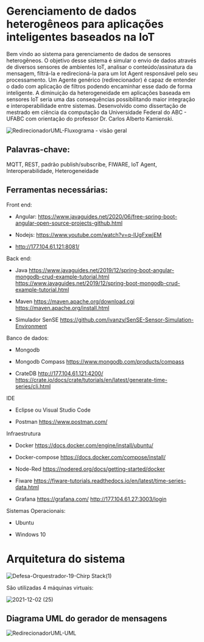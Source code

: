 # Gerenciamento de dados heterogêneos para aplicações inteligentes baseados na IoT

   Bem vindo ao sistema para gerenciamento de dados de sensores heterogêneos. O objetivo desse sistema é simular o envio de dados através de diversos sensores de ambientes IoT, analisar o conteúdo/assinatura da mensagem, filtrá-la e redirecioná-la para um Iot Agent responsável pelo seu processamento. Um Agente genérico (redirecionador) é capaz de entender o dado com aplicação de filtros podendo encaminhar esse dado de forma inteligente. A diminuição da heterogeneidade em aplicações baseada em sensores IoT seria uma das consequências possibilitando maior integração e interoperabilidade entre sistemas. Desenvolvido como dissertação de mestrado em ciência da computação da Universidade Federal do ABC - UFABC com orientação do professor Dr. Carlos Alberto Kamienski.

![RedirecionadorUML-Fluxograma - visão geral](https://user-images.githubusercontent.com/9336800/130318257-c049071a-a01c-427f-8f97-8fb306f4c0bb.jpg)

## Palavras-chave: 
MQTT, REST, padrão publish/subscribe, FIWARE, IoT Agent, Interoperabilidade, Heterogeneidade

## Ferramentas necessárias:

Front end: 

* Angular: https://www.javaguides.net/2020/06/free-spring-boot-angular-open-source-projects-github.html

* Nodejs: https://www.youtube.com/watch?v=q-lUgFxwjEM
* http://177.104.61.121:8081/

Back end:

* Java
https://www.javaguides.net/2019/12/spring-boot-angular-mongodb-crud-example-tutorial.html
https://www.javaguides.net/2019/12/spring-boot-mongodb-crud-example-tutorial.html

* Maven
https://maven.apache.org/download.cgi
https://maven.apache.org/install.html

* Simulador SenSE
https://github.com/ivanzy/SenSE-Sensor-Simulation-Environment

Banco de dados:

* Mongodb

* Mongodb Compass
https://www.mongodb.com/products/compass

* CrateDB
http://177.104.61.121:4200/
https://crate.io/docs/crate/tutorials/en/latest/generate-time-series/cli.html

IDE

* Eclipse ou Visual Studio Code

* Postman
https://www.postman.com/


Infraestrutura

* Docker
https://docs.docker.com/engine/install/ubuntu/

* Docker-compose
https://docs.docker.com/compose/install/

* Node-Red
https://nodered.org/docs/getting-started/docker

* Fiware
https://fiware-tutorials.readthedocs.io/en/latest/time-series-data.html

* Grafana
https://grafana.com/
http://177.104.61.27:3003/login

Sistemas Operacionais:

* Ubuntu

* Windows 10


# Arquitetura do sistema

![Defesa-Orquestrador-19-Chirp Stack(1)](https://user-images.githubusercontent.com/9336800/144475643-184a1720-4640-4b8d-8dfa-2026b0f146ba.jpg)


São utilizadas 4 máquinas virtuais:

![2021-12-02 (25)](https://user-images.githubusercontent.com/9336800/144474057-1c936918-f8dd-455f-8576-7152fce4a203.png)


## Diagrama UML do gerador de mensagens

![RedirecionadorUML-UML](https://user-images.githubusercontent.com/9336800/144477559-e7dc43d9-5f26-4b92-a17c-1ba5c852e3e3.jpg)

